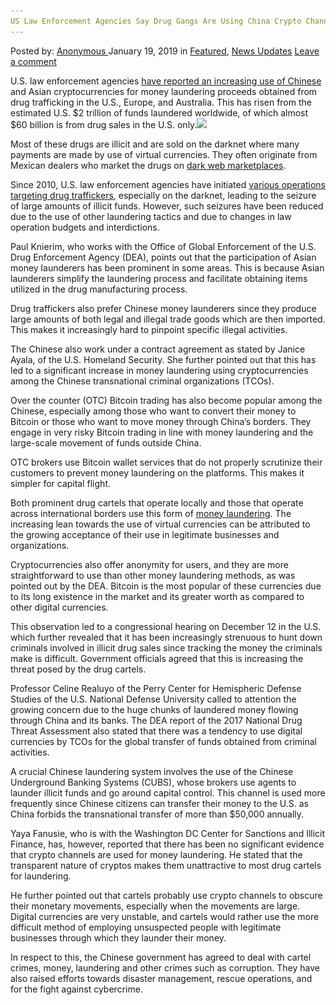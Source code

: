 ```yaml
---
US Law Enforcement Agencies Say Drug Gangs Are Using China Crypto Channels for Money Laundering
---
```

<article class="post-listing post-28138 post type-post status-publish format-standard has-post-thumbnail hentry  tag-agencies tag-channels tag-china tag-crypto tag-drug tag-enforcement tag-gangs tag-laundering tag-law tag-money">
    <div class="post-inner">
        <span>Posted by: <a href="https://www.deepdotweb.com/author/anony/" title="">Anonymous </a></span>
    <span>January 19, 2019</span>
    <span>in <a href="https://www.deepdotweb.com/category/deepdot-news/" rel="category tag">Featured</a>, <a href="https://www.deepdotweb.com/category/news-updates/" rel="category tag">News Updates</a></span>
    <span><a href="https://www.deepdotweb.com/2019/01/19/us-law-enforcement-agencies-say-drug-gangs-are-using-china-crypto-channels-for-money-laundering/#respond">Leave a comment</a></span>
    </p>
    <div class="clear"></div>
    <div class="entry">
    <p>U.S. law enforcement agencies <a href="http://www.atimes.com/article/usa-says-drug-cartels-moving-money-via-china-crypto-channels/">have reported an increasing use of Chinese</a> and Asian cryptocurrencies for money laundering proceeds obtained from drug trafficking in the U.S., Europe, and Australia. This has risen from the estimated U.S. $2 trillion of funds laundered worldwide, of which almost $60 billion is from drug sales in the U.S. only.<img class="wp-image-28142 aligncenter" src="/imgs/2019/01/word-image-22.jpeg" srcset="/imgs/2019/01/word-image-22.jpeg 660w, /imgs/2019/01/word-image-22-300x150.jpeg 300w" sizes="(max-width: 660px) 100vw, 660px" /></p>
    <p>Most of these drugs are illicit and are sold on the darknet where many payments are made by use of virtual currencies. They often originate from Mexican dealers who market the drugs on <a href="https://www.deepdotweb.com/2013/10/28/updated-llist-of-hidden-marketplaces-tor-i2p/">dark web marketplaces</a>.</p>
    <p>Since 2010, U.S. law enforcement agencies have initiated <a href="https://www.deepdotweb.com/2017/07/20/globally-coordinated-operation-just-took-alphabay-hansa/">various operations targeting drug traffickers</a>, especially on the darknet, leading to the seizure of large amounts of illicit funds. However, such seizures have been reduced due to the use of other laundering tactics and due to changes in law operation budgets and interdictions.</p>
    <p>Paul Knierim, who works with the Office of Global Enforcement of the U.S. Drug Enforcement Agency (DEA), points out that the participation of Asian money launderers has been prominent in some areas. This is because Asian launderers simplify the laundering process and facilitate obtaining items utilized in the drug manufacturing process.</p>
    <p>Drug traffickers also prefer Chinese money launderers since they produce large amounts of both legal and illegal trade goods which are then imported. This makes it increasingly hard to pinpoint specific illegal activities.</p>
    <p>The Chinese also work under a contract agreement as stated by Janice Ayala, of the U.S. Homeland Security. She further pointed out that this has led to a significant increase in money laundering using cryptocurrencies among the Chinese transnational criminal organizations (TCOs).</p>
    <p>Over the counter (OTC) Bitcoin trading has also become popular among the Chinese, especially among those who want to convert their money to Bitcoin or those who want to move money through China’s borders. They engage in very risky Bitcoin trading in line with money laundering and the large-scale movement of funds outside China.</p>
    <p>OTC brokers use Bitcoin wallet services that do not properly scrutinize their customers to prevent money laundering on the platforms. This makes it simpler for capital flight.</p>
    <p>Both prominent drug cartels that operate locally and those that operate across international borders use this form of <a href="https://www.deepdotweb.com/2018/12/31/research-using-cryptocurrencies-over-the-dark-web-in-money-laundering-crimes/">money laundering</a>. The increasing lean towards the use of virtual currencies can be attributed to the growing acceptance of their use in legitimate businesses and organizations.</p>
    <p>Cryptocurrencies also offer anonymity for users, and they are more straightforward to use than other money laundering methods, as was pointed out by the DEA. Bitcoin is the most popular of these currencies due to its long existence in the market and its greater worth as compared to other digital currencies.</p>
    <p>This observation led to a congressional hearing on December 12 in the U.S. which further revealed that it has been increasingly strenuous to hunt down criminals involved in illicit drug sales since tracking the money the criminals make is difficult. Government officials agreed that this is increasing the threat posed by the drug cartels.</p>
    <p>Professor Celine Realuyo of the Perry Center for Hemispheric Defense Studies of the U.S. National Defense University called to attention the growing concern due to the huge chunks of laundered money flowing through China and its banks. The DEA report of the 2017 National Drug Threat Assessment also stated that there was a tendency to use digital currencies by TCOs for the global transfer of funds obtained from criminal activities.</p>
    <p>A crucial Chinese laundering system involves the use of the Chinese Underground Banking Systems (CUBS), whose brokers use agents to launder illicit funds and go around capital control. This channel is used more frequently since Chinese citizens can transfer their money to the U.S. as China forbids the transnational transfer of more than $50,000 annually.</p>
    <p>Yaya Fanusie, who is with the Washington DC Center for Sanctions and Illicit Finance, has, however, reported that there has been no significant evidence that crypto channels are used for money laundering. He stated that the transparent nature of cryptos makes them unattractive to most drug cartels for laundering.</p>
    <p>He further pointed out that cartels probably use crypto channels to obscure their monetary movements, especially when the movements are large. Digital currencies are very unstable, and cartels would rather use the more difficult method of employing unsuspected people with legitimate businesses through which they launder their money.</p>
    <p>In respect to this, the Chinese government has agreed to deal with cartel crimes, money, laundering and other crimes such as corruption. They have also raised efforts towards disaster management, rescue operations, and for the fight against cybercrime.</p>
    </div>
    <span style="display:none"><a href="https://www.deepdotweb.com/tag/agencies/" rel="tag">agencies</a> <a href="https://www.deepdotweb.com/tag/channels/" rel="tag">channels</a> <a href="https://www.deepdotweb.com/tag/china/" rel="tag">china</a> <a href="https://www.deepdotweb.com/tag/crypto/" rel="tag">crypto</a>  <a href="https://www.deepdotweb.com/tag/enforcement/" rel="tag">enforcement</a> <a href="https://www.deepdotweb.com/tag/gangs/" rel="tag">gangs</a> <a href="https://www.deepdotweb.com/tag/laundering/" rel="tag">laundering</a> <a href="https://www.deepdotweb.com/tag/law/" rel="tag">law</a> <a href="https://www.deepdotweb.com/tag/money/" rel="tag">money</a></span> <span style="display:none" class="updated">2019-01-19</span>
    <div style="display:none" class="vcard author" itemprop="author" itemscope itemtype="http://schema.org/Person"><strong class="fn" itemprop="name"><a href="https://www.deepdotweb.com/author/anony/" title="Posts by Anonymous" rel="author">Anonymous</a></strong></div>
    </div>
</article>

